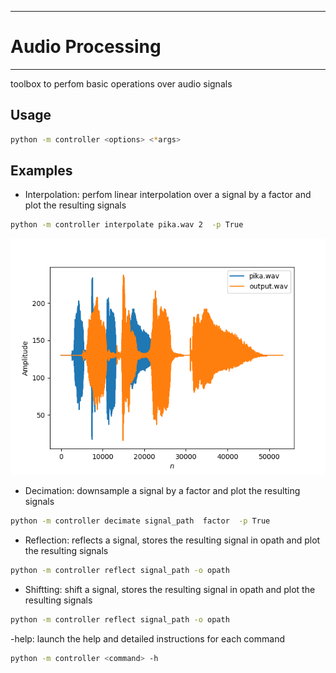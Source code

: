 ___
# Audio Processing
___

toolbox to perfom basic operations over audio signals

## Usage 
````bash
python -m controller <options> <*args>
````
## Examples
- Interpolation: perfom linear interpolation over a signal by a factor and plot the resulting signals
````bash
python -m controller interpolate pika.wav 2  -p True
````
![image](docImages/Figure_1.png)

- Decimation: downsample a signal by a factor and plot the resulting signals
````bash
python -m controller decimate signal_path  factor  -p True
````

- Reflection: reflects a signal, stores the resulting signal in opath and plot the resulting signals
````bash
python -m controller reflect signal_path -o opath
````

- Shiftting: shift a signal, stores the resulting signal in opath and plot the resulting signals
````bash
python -m controller reflect signal_path -o opath
````
-help: launch the help and detailed instructions for each command
````bash
python -m controller <command> -h
````
